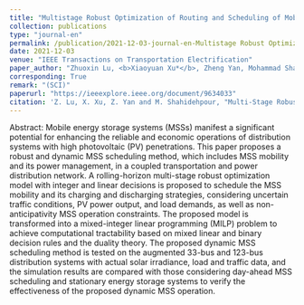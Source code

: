 ```yaml
---
title: "Multistage Robust Optimization of Routing and Scheduling of Mobile Energy Storage in Coupled Transportation and Power Distribution Networks"
collection: publications
type: "journal-en"
permalink: /publication/2021-12-03-journal-en-Multistage Robust Optimization of Routing and Scheduling of Mobile Energy Storage in Coupled Transportation and Power Distribution Networks
date: 2021-12-03
venue: "IEEE Transactions on Transportation Electrification"
paper_author: "Zhuoxin Lu, <b>Xiaoyuan Xu*</b>, Zheng Yan, Mohammad Shahidehpour"
corresponding: True
remark: "(SCI)"
paperurl: "https://ieeexplore.ieee.org/document/9634033"
citation: 'Z. Lu, X. Xu, Z. Yan and M. Shahidehpour, "Multi-Stage Robust Optimization of Routing and Scheduling of Mobile Energy Storage in Coupled Transportation and Power Distribution Networks," <i>IEEE Transactions on Transportation Electrification</i>, vol. 8, no. 2, pp. 2583-2594, June 2022.'
---
```


Abstract:
Mobile energy storage systems (MSSs) manifest a significant potential for enhancing the reliable and economic operations of distribution systems with high photovoltaic (PV) penetrations. This paper proposes a robust and dynamic MSS scheduling method, which includes MSS mobility and its power management, in a coupled transportation and power distribution network. A rolling-horizon multi-stage robust optimization model with integer and linear decisions is proposed to schedule the MSS mobility and its charging and discharging strategies, considering uncertain traffic conditions, PV power output, and load demands, as well as non-anticipativity MSS operation constraints. The proposed model is transformed into a mixed-integer linear programming (MILP) problem to achieve computational tractability based on mixed linear and binary decision rules and the duality theory. The proposed dynamic MSS scheduling method is tested on the augmented 33-bus and 123-bus distribution systems with actual solar irradiance, load and traffic data, and the simulation results are compared with those considering day-ahead MSS scheduling and stationary energy storage systems to verify the effectiveness of the proposed dynamic MSS operation.